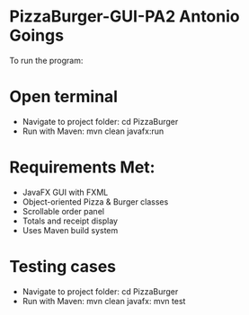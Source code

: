# PizzaBurger-GUI-PA2 Antonio Goings
To run the program:
# Open terminal
- Navigate to project folder: cd PizzaBurger
- Run with Maven: mvn clean javafx:run
# Requirements Met:
- JavaFX GUI with FXML
- Object-oriented Pizza & Burger classes
- Scrollable order panel
- Totals and receipt display
- Uses Maven build system
# Testing cases
- Navigate to project folder: cd PizzaBurger
- Run with Maven: mvn clean javafx: mvn test
